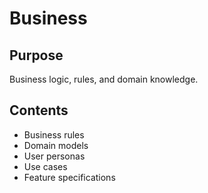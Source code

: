 # Business

## Purpose
Business logic, rules, and domain knowledge.

## Contents
- Business rules
- Domain models
- User personas
- Use cases
- Feature specifications
